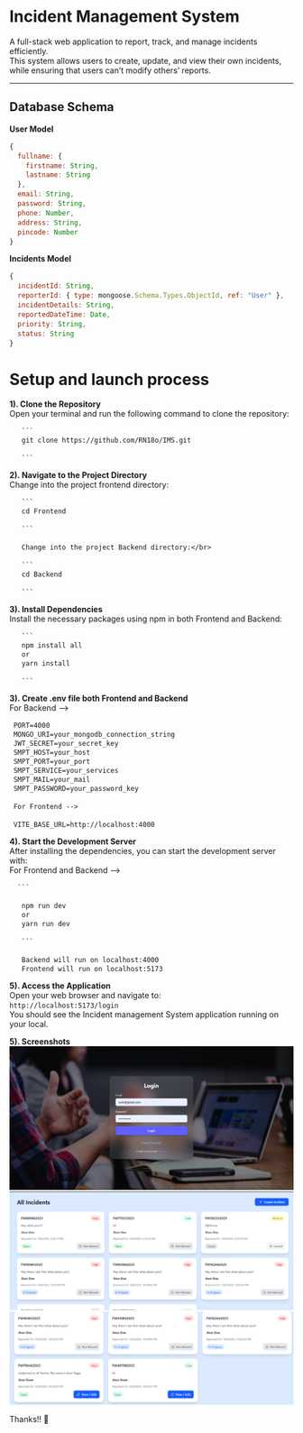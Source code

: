 # Incident Management System

A full-stack web application to report, track, and manage incidents efficiently.  
This system allows users to create, update, and view their own incidents, while ensuring that users can’t modify others’ reports.  

---


## Database Schema

**User Model**
```js
{
  fullname: {
    firstname: String,
    lastname: String
  },
  email: String,
  password: String,
  phone: Number,
  address: String,
  pincode: Number
}
 ```
**Incidents Model**
```js
{
  incidentId: String,
  reporterId: { type: mongoose.Schema.Types.ObjectId, ref: "User" },
  incidentDetails: String,
  reportedDateTime: Date,
  priority: String,
  status: String
}
```

# Setup and launch process
**1). Clone the Repository**<br/>
       Open your terminal and run the following command to clone the repository:<br/>
      
       ```
       git clone https://github.com/RN18o/IMS.git
       
       ``` 

       
**2). Navigate to the Project Directory**<br/>
       Change into the project frontend directory:</br>
       
       ```
       cd Frontend
       
       ```
       
       Change into the project Backend directory:</br>
       
       ```
       cd Backend
       
       ```

       
**3). Install Dependencies**<br/>
       Install the necessary packages using npm in both Frontend and Backend:<br/>
       
       ```
       npm install all
       or
       yarn install
       
       ```


**3). Create .env file both Frontend and Backend**<br/>
     For Backend -->
     
     PORT=4000
     MONGO_URI=your_mongodb_connection_string
     JWT_SECRET=your_secret_key
     SMPT_HOST=your_host
     SMPT_PORT=your_port
     SMPT_SERVICE=your_services
     SMPT_MAIL=your_mail
     SMPT_PASSWORD=your_password_key

     For Frontend --> 
     
     VITE_BASE_URL=http://localhost:4000
       

       
**4). Start the Development Server**<br/>
       After installing the dependencies, you can start the development server with:<br/>
       For Frontend and Backend --> 
      
      ```
      
       npm run dev
       or 
       yarn run dev
      
       ```

       Backend will run on localhost:4000
       Frontend will run on localhost:5173

       
**5). Access the Application**<br/>
      Open your web browser and navigate to:<br/> 
     ```
      http://localhost:5173/login
      ``` <br/>
      You should see the Incident management System application running on  your local. 


**5). Screenshots**<br/>
![image alt](https://github.com/RN18o/IMS/blob/1c8d68d8e636add1c1326ff316f2c5bde1075e1d/Screenshot%202025-10-08%20224806.png)
![image alt](https://github.com/RN18o/IMS/blob/1c8d68d8e636add1c1326ff316f2c5bde1075e1d/Screenshot%202025-10-08%20224352.png)
![image alt](https://github.com/RN18o/IMS/blob/1c8d68d8e636add1c1326ff316f2c5bde1075e1d/Screenshot%202025-10-08%20224408.png)

Thanks!! 🙏

      

